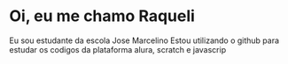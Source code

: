 # Oi, eu me chamo Raqueli
Eu sou estudante da escola Jose Marcelino
Estou utilizando o github para estudar os codigos da plataforma alura, scratch e
javascrip
